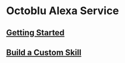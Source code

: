 # Octoblu Alexa Service

## [Getting Started](getting-started.md)
## [Build a Custom Skill](custom-skill.md)

